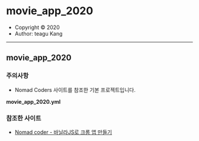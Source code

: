 # movie_app_2020

- Copyright &copy; 2020
- Author: teagu Kang    


---

## movie_app_2020

### 주의사항 
 - Nomad Coders 사이트를 참조한 기본 프로젝트입니다.
 
**movie_app_2020.yml** 

### 참조한 사이트

- [Nomad coder - 바닐라JS로 크롬 앱 만들기](https://nomadcoders.co/javascript-for-beginners)


